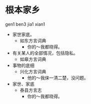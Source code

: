 # 根本家乡
gen1 ben3 jia1 xian1
+ 家世家底。
  * 如东方言词典
    - 你的～我都晓得。
+ 有关某人的全部情况，包括隐私。
  * 如皋方言词典
+ 事物的底细
  * 兴化方言词典
    - 他的～我俫一清二楚，没问题。
+ 家世、家底
  * 泰县方言志
    - 你的～我都晓得。
